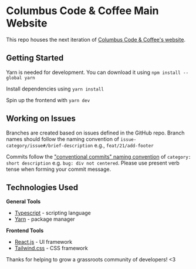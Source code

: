 # Columbus Code & Coffee Main Website
This repo houses the next iteration of [Columbus Code & Coffee's website](https://cbuscodeandcoffee.com/). 

## Getting Started
Yarn is needed for development. You can download it using
`npm install --global yarn`

Install dependencies using 
`yarn install`

Spin up the frontend with
`yarn dev`

## Working on Issues
Branches are created based on issues defined in the GitHub repo. Branch names should follow the naming convention of `issue-category/issue#/brief-description` e.g., `feat/21/add-footer`

Commits follow the ["conventional commits" naming convention](https://www.conventionalcommits.org/en/v1.0.0/) of `category: short description` e.g. `bug: div not centered`. Please use present verb tense when forming your commit message.

## Technologies Used
**General Tools**
- [Typescript](https://www.typescriptlang.org/) - scripting language
- [Yarn](https://yarnpkg.com/) - package manager

**Frontend Tools**
- [React.js](https://reactjs.org/) - UI framework
- [Tailwind.css](https://tailwindcss.com/) - CSS framework

Thanks for helping to grow a grassroots community of developers! <3